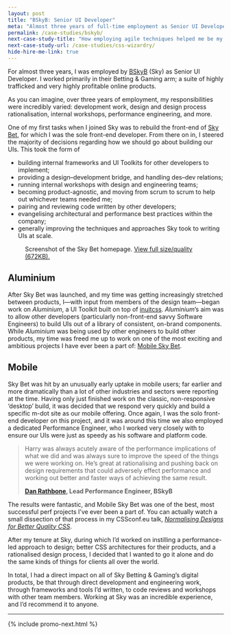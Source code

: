 ```yaml
---
layout: post
title: "BSkyB: Senior UI Developer"
meta: "Almost three years of full-time employment as Senior UI Developer at Sky"
permalink: /case-studies/bskyb/
next-case-study-title: "How employing agile techniques helped me be my own client."
next-case-study-url: /case-studies/css-wizardry/
hide-hire-me-link: true
---
```


For almost three years, I was employed by
[BSkyB](http://en.wikipedia.org/wiki/BSkyB) (Sky) as Senior UI Developer. I
worked primarily in their Betting & Gaming arm; a suite of highly trafficked and
very highly profitable online products.

As you can imagine, over three years of employment, my responsibilities were
incredibly varied: development work, design and design process rationalisation,
internal workshops, performance engineering, and more.

One of my first tasks when I joined Sky was to rebuild the front-end of
[Sky Bet](http://www.skybet.com/), for which I was the sole front-end developer.
From there on in, I steered the majority of decisions regarding how we should go
about building our UIs. This took the form of

* building internal frameworks and UI Toolkits for other developers to implement;
* providing a design–development bridge, and handling des–dev relations;
* running internal workshops with design and engineering teams;
* becoming product-agnostic, and moving from scrum to scrum to help out
  whichever teams needed me;
* pairing and reviewing code written by other developers;
* evangelising architectural and performance best practices within the company;
* generally improving the techniques and approaches Sky took to writing UIs at
  scale.

<figure>
  <img src="{{ site.cloudinary }}/img/content/case-studies/bskyb/skybet.com.jpg" alt="">
  <figcaption>Screenshot of the Sky Bet homepage. <a href="/img/content/case-studies/bskyb/skybet.com-full.jpg">View full size/quality (672KB).</a></figcaption>
</figure>

## Aluminium

After Sky Bet was launched, and my time was getting increasingly stretched
between products, I—with input from members of the design team—began work on
<cite>Aluminium</cite>, a UI Toolkit built on top of
[inuitcss](http://inuitcss.com). <cite>Aluminium</cite>’s aim was to allow other
developers (particularly non-front-end savvy Software Engineers) to build UIs
out of a library of consistent, on-brand components. While
<cite>Aluminium</cite> was being used by other engineers to build other
products, my time was freed me up to work on one of the most exciting and
ambitious projects I have ever been a part of: [Mobile Sky
Bet](https://m.skybet.com/).

## Mobile

Sky Bet was hit by an unusually early uptake in mobile users; far earlier and
more dramatically than a lot of other industries and sectors were reporting at
the time. Having only just finished work on the classic, non-responsive
‘desktop’ build, it was decided that we respond very quickly and build a
specific m-dot site as our mobile offering. Once again, I was the solo front-end
developer on this project, and it was around this time we also employed a
dedicated Performance Engineer, who I worked very closely with to
ensure our UIs were just as speedy as his software and platform code.

<blockquote class="pull-quote  pull-quote--context">
    <p>Harry was always acutely aware of the performance implications of what we
       did and was always sure to improve the speed of the things we were
       working on. He’s great at rationalising and pushing back on design
       requirements that could adversely effect performance and working out
       better and faster ways of achieving the same result.</p>
    <b class="pull-quote__source"><a href="http://trilemma.technology/">Dan Rathbone</a>,
       Lead Performance Engineer, BSkyB</b>
</blockquote>

The results were fantastic, and Mobile Sky Bet was one of the best, most
successful perf projects I’ve ever been a part of. You can actually watch a
small dissection of that process in my CSSconf.eu talk, [<cite>Normalising
Designs for Better Quality
CSS</cite>](https://www.youtube.com/watch?v=ldx4ZFxMEeo&hd=1).

After my tenure at Sky, during which I’d worked on instilling a performance-led
approach to design; better CSS architectures for their products, and a
rationalised design process, I decided that I wanted to go it alone and do the
same kinds of things for clients all over the world.

In total, I had a direct impact on all of Sky Betting & Gaming’s digital
products, be that through direct development and engineering work, through
frameworks and tools I’d written, to code reviews and workshops with other team
members. Working at Sky was an incredible experience, and I’d recommend it to
anyone.

---

{% include promo-next.html %}
